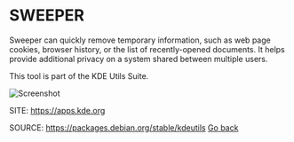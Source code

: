 # SWEEPER

 Sweeper can quickly remove temporary information, such as
 web page cookies, browser history, or the list of 
 recently-opened documents. It helps provide additional 
 privacy on a system shared between multiple users. 

 This tool is part of the KDE Utils Suite.
 
 ![Screenshot](https://cdn.kde.org/screenshots/sweeper/sweeper.png)
 
 SITE: https://apps.kde.org

 SOURCE: https://packages.debian.org/stable/kdeutils
 [Go back](https://portable-linux-apps.github.io/apps.html)
